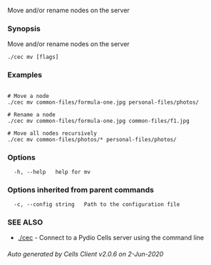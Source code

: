 Move and/or rename nodes on the server

### Synopsis

Move and/or rename nodes on the server

```
./cec mv [flags]
```

### Examples

```

# Move a node
./cec mv common-files/formula-one.jpg personal-files/photos/

# Rename a node
./cec mv common-files/formula-one.jpg common-files/f1.jpg

# Move all nodes recursively 
./cec mv common-files/photos/* personal-files/photos/

```

### Options

```
  -h, --help   help for mv
```

### Options inherited from parent commands

```
  -c, --config string   Path to the configuration file
```

### SEE ALSO

* [./cec](./cec)	 - Connect to a Pydio Cells server using the command line

###### Auto generated by Cells Client v2.0.6 on 2-Jun-2020
